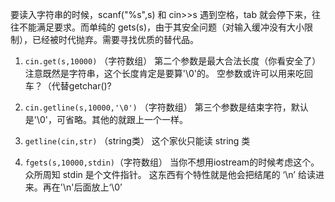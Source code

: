 要读入字符串的时候，scanf("%s",s) 和 cin>>s 遇到空格，tab 就会停下来，往往不能满足要求。而单纯的 gets(s)，由于其安全问题（对输入缓冲没有大小限制），已经被时代抛弃。需要寻找优质的替代品。

 1. `cin.get(s,10000)`  （字符数组）
 第二个参数是最大合法长度（你看安全了）
 注意既然是字符串，这个长度肯定是要算'\0'的。
 空参数或许可以用来吃回车？（代替getchar()?

2. `cin.getline(s,10000,'\0')` （字符数组）
第三个参数是结束字符，默认是'\0'，可省略。其他的就跟上一个一样。

3. `getline(cin,str)` （string类）
这个家伙只能读 string 类

4. `fgets(s,10000,stdin)`（字符数组）
当你不想用iostream的时候考虑这个。众所周知 stdin 是个文件指针。
这东西有个特性就是他会把结尾的 ‘\n’ 给读进来。再在'\n'后面放上‘\0’



